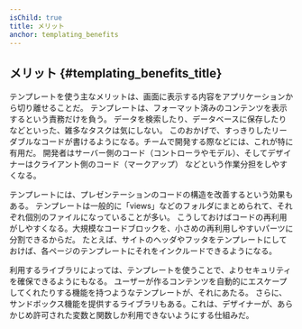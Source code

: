 ```yaml
---
isChild: true
title: メリット
anchor: templating_benefits
---
```


## メリット {#templating_benefits_title}

テンプレートを使う主なメリットは、画面に表示する内容をアプリケーションから切り離せることだ。
テンプレートは、フォーマット済みのコンテンツを表示するという責務だけを負う。
データを検索したり、データベースに保存したりなどといった、雑多なタスクは気にしない。
このおかげで、すっきりしたリーダブルなコードが書けるようになる。チームで開発する際などには、これが特に有用だ。
開発者はサーバー側のコード（コントローラやモデル）、そしてデザイナーはクライアント側のコード（マークアップ）
などという作業分担をしやすくなる。

テンプレートには、プレゼンテーションのコードの構造を改善するという効果もある。
テンプレートは一般的に「views」などのフォルダにまとめられて、それぞれ個別のファイルになっていることが多い。
こうしておけばコードの再利用がしやすくなる。大規模なコードブロックを、小さめの再利用しやすいパーツに分割できるからだ。
たとえば、サイトのヘッダやフッタをテンプレートにしておけば、各ページのテンプレートにそれをインクルードできるようになる。

利用するライブラリによっては、テンプレートを使うことで、よりセキュリティを確保できるようにもなる。
ユーザーが作るコンテンツを自動的にエスケープしてくれたりする機能を持つようなテンプレートが、それにあたる。
さらに、サンドボックス機能を提供するライブラリもある。これは、デザイナーが、あらかじめ許可された変数と関数しか利用できないようにする仕組みだ。